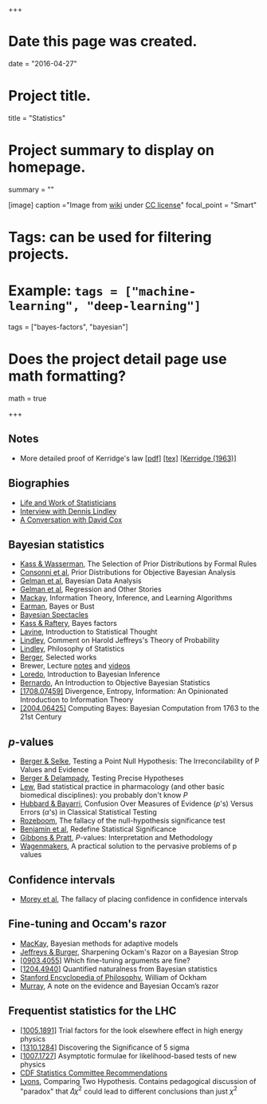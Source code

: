 +++
# Date this page was created.
date = "2016-04-27"

# Project title.
title = "Statistics"

# Project summary to display on homepage.
summary = ""

[image]
  caption ="Image from [wiki](https://en.wikipedia.org/wiki/File:Fisher_iris_versicolor_sepalwidth.png) under [CC license](https://creativecommons.org/licenses/by-sa/3.0/)"
  focal_point = "Smart"

# Tags: can be used for filtering projects.
# Example: `tags = ["machine-learning", "deep-learning"]`
tags = ["bayes-factors", "bayesian"]

# Does the project detail page use math formatting?
math = true

+++

## Notes

* More detailed proof of Kerridge's law [[pdf]](../../statistics/kerridge.pdf) [[tex]](../../statistics/kerridge.tex) [[Kerridge (1963)]](https://projecteuclid.org/journals/annals-of-mathematical-statistics/volume-34/issue-3/Bounds-for-the-Frequency-of-Misleading-Bayes-Inferences/10.1214/aoms/1177704038.full)

## Biographies

* [Life and Work of Statisticians](https://www.york.ac.uk/depts/maths/histstat/lifework.htm)
* [Interview with Dennis Lindley](https://www.youtube.com/watch?v=cgclGi8yEu4)
* [A Conversation with David Cox](https://projecteuclid.org/journals/statistical-science/volume-9/issue-3/A-Conversation-with-Sir-David-Cox/10.1214/ss/1177010394.full)

## Bayesian statistics

* [Kass & Wasserman](https://www.phil.vt.edu/dmayo/PhilStatistics/Kass%20and%20Wasserma%201996%20Selection%20of%20prior%20distributions%20by%20formal%20rules.pdf), The Selection of Prior Distributions by Formal Rules
* [Consonni et al](https://projecteuclid.org/download/pdfview_1/euclid.ba/1523671250), Prior Distributions for Objective Bayesian Analysis
* [Gelman et al](http://www.stat.columbia.edu/~gelman/book/BDA3.pdf), Bayesian Data Analysis
* [Gelman et al](https://users.aalto.fi/~ave/ROS.pdf), Regression and Other Stories
* [Mackay](http://www.inference.org.uk/itila/book.html), Information Theory, Inference, and Learning Algorithms
* [Earman](http://www.pitt.edu/~jearman/Earman_1992BayesOrBust.pdf), Bayes or Bust
* [Bayesian Spectacles](https://www.bayesianspectacles.org/)
* [Kass & Raftery](https://amstat.tandfonline.com/doi/abs/10.1080/01621459.1995.10476572), Bayes factors
* [Lavine](http://people.math.umass.edu/~lavine/Book/book.html), Introduction to Statistical Thought
* [Lindley](https://projecteuclid.org/download/pdfview_1/euclid.ss/1263478377), Comment on Harold Jeffreys's Theory of Probability
* [Lindley](https://www.phil.vt.edu/dmayo/personal_website/Lindley_Philosophy_of_Statistics.pdf), Philosophy of Statistics
* [Berger](https://www2.stat.duke.edu/~berger/papers.html), Selected works
* Brewer, Lecture [notes](https://www.stat.auckland.ac.nz/~brewer/stats331.pdf) and [videos](https://spee.ch/@BrendonBrewer:8/prob-inference-part1)
* [Loredo](http://astrostatistics.psu.edu/su09/lecturenotes/bayesLoredo.pdf), Introduction to Bayesian Inference
* [Bernardo](https://www.uv.es/~bernardo/Slides.pdf), An Introduction to Objective Bayesian Statistics
* [[1708.07459]](https://arxiv.org/abs/1708.07459) Divergence, Entropy, Information: An Opinionated Introduction to Information Theory
* [[2004.06425]](https://arxiv.org/abs/2004.06425) Computing Bayes: Bayesian Computation from 1763 to the 21st Century

## $p$-values

* [Berger & Selke](https://www.tandfonline.com/doi/abs/10.1080/01621459.1987.10478397), Testing a Point Null Hypothesis: The Irreconcilability of P Values and Evidence
* [Berger & Delampady](https://projecteuclid.org/euclid.ss/1177013238), Testing Precise Hypotheses
* [Lew](https://www.ncbi.nlm.nih.gov/pmc/articles/PMC3419900/), Bad statistical practice in pharmacology (and other basic biomedical disciplines): you probably don't know $P$
* [Hubbard & Bayarri](https://www.roma1.infn.it/~dagos/dott-prob_30/Hubbard-Bayarri-2003.pdf), Confusion Over Measures of Evidence ($p$'s) Versus Errors ($\alpha$'s) in Classical Statistical Testing
* [Rozeboom](http://www.psych.ualberta.ca/~rozeboom/files/1960_The_fallacy_of_the_null_hypothesis_significance_test.pdf), The fallacy of the null-hypothesis significance test
* [Benjamin et al](https://www.nature.com/articles/s41562-017-0189-z), Redefine Statistical Significance
* [Gibbons & Pratt](https://amstat.tandfonline.com/doi/pdf/10.1080/00031305.1975.10479106), $P$-values: Interpretation and Methodology
* [Wagenmakers](https://link.springer.com/content/pdf/10.3758/BF03194105.pdf), A practical solution to the pervasive
problems of p values

## Confidence intervals

* [Morey et al](https://www.ncbi.nlm.nih.gov/pmc/articles/PMC4742505/), The fallacy of placing confidence in confidence intervals

## Fine-tuning and Occam's razor

* [MacKay](http://thesis.library.caltech.edu/25/), Bayesian methods for adaptive models
* [Jeffreys & Burger](http://quasar.as.utexas.edu/papers/ockham), Sharpening Ockam's Razor on a Bayesian Strop
* [[0903.4055]](http://arxiv.org/abs/0903.4055) Which fine-tuning arguments are fine?
* [[1204.4940]](http://arxiv.org/abs/arXiv:1204.4940) Quantified naturalness from Bayesian statistics
* [Stanford Encyclopedia of Philosophy](http://plato.stanford.edu/archives/fall2011/entries/ockham/), William of Ockham
* [Murray](http://mlg.eng.cam.ac.uk/zoubin/papers/05occam/), A note on the evidence and Bayesian Occam’s razor

## Frequentist statistics for the LHC

* [[1005.1891]](http://arxiv.org/abs/1005.1891) Trial factors for the look elsewhere effect in high energy physics
* [[1310.1284]](http://arxiv.org/abs/1310.1284) Discovering the Significance of 5 sigma
* [[1007.1727]](https://arxiv.org/abs/1007.1727) Asymptotic formulae for likelihood-based tests of new physics
* [CDF Statistics Committee Recommendations](https://www-cdf.fnal.gov/physics/statistics/statistics_recommendations.html)
* [Lyons](https://www-cdf.fnal.gov/physics/statistics/notes/lyons-two-hypotheses.ps), Comparing Two Hypothesis. Contains pedagogical discussion of "paradox" that $\Delta\chi^2$ could lead to different conclusions than just $\chi^2$

